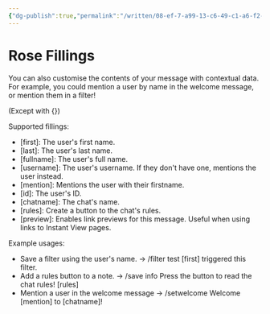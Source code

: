 ```yaml
---
{"dg-publish":true,"permalink":"/written/08-ef-7-a99-13-c6-49-c1-a6-f2-eb-108824-ddcf/","dgHomeLink":true,"dgPassFrontmatter":false}
---
```


# Rose Fillings

You can also customise the contents of your message with contextual data. For example, you could mention a user by name in the welcome message, or mention them in a filter!

(Except with {})

Supported fillings:
- [first]: The user's first name.
- [last]: The user's last name.
- [fullname]: The user's full name.
- [username]: The user's username. If they don't have one, mentions the user instead.
- [mention]: Mentions the user with their firstname.
- [id]: The user's ID.
- [chatname]: The chat's name.
- [rules]: Create a button to the chat's rules.
- [preview]: Enables link previews for this message. Useful when using links to Instant View pages.

Example usages:
- Save a filter using the user's name.
-> /filter test [first] triggered this filter.
- Add a rules button to a note.
-> /save info Press the button to read the chat rules! [rules]
- Mention a user in the welcome message
-> /setwelcome Welcome [mention] to [chatname]!